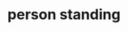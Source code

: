 ---
layout: people&body
title: person standing
emoji: person_standing
permalink: 🧍.html
image: assets/img/3moji/person_standing.png
---